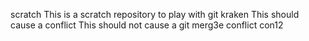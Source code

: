 scratch
This is a scratch repository to play with git kraken
This should cause a conflict
This should not cause a git merg3e conflict
con12
